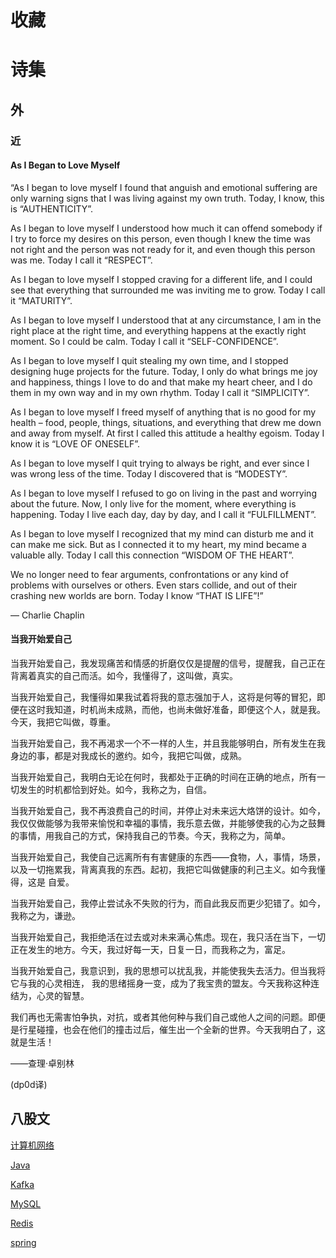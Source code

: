# 收藏

# 诗集

<!--中古近外古近-->

## 外
### 近
#### As I Began to Love Myself

“As I began to love myself I found that anguish and emotional suffering are only warning signs that I was living against my own truth. Today, I know, this is “AUTHENTICITY”. 

As I began to love myself I understood how much it can offend somebody if I try to force my desires on this person, even though I knew the time was not right and the person was not ready for it, and even though this person was me. Today I call it “RESPECT”. 

As I began to love myself I stopped craving for a different life, and I could see that everything that surrounded me was inviting me to grow. Today I call it “MATURITY”. 

As I began to love myself I understood that at any circumstance, I am in the right place at the right time, and everything happens at the exactly right moment. So I could be calm. Today I call it “SELF-CONFIDENCE”. 

As I began to love myself I quit stealing my own time, and I stopped designing huge projects for the future. Today, I only do what brings me joy and happiness, things I love to do and that make my heart cheer, and I do them in my own way and in my own rhythm. Today I call it “SIMPLICITY”. 

As I began to love myself I freed myself of anything that is no good for my health – food, people, things, situations, and everything that drew me down and away from myself. At first I called this attitude a healthy egoism. Today I know it is “LOVE OF ONESELF”.  

As I began to love myself I quit trying to always be right, and ever since I was wrong less of the time. Today I discovered that is “MODESTY”. 

As I began to love myself I refused to go on living in the past and worrying about the future. Now, I only live for the moment, where everything is happening. Today I live each day, day by day, and I call it “FULFILLMENT”. 

As I began to love myself I recognized that my mind can disturb me and it can make me sick. But as I connected it to my heart, my mind became a valuable ally. Today I call this connection “WISDOM OF THE HEART”.  

We no longer need to fear arguments, confrontations or any kind of problems with ourselves or others. Even stars collide, and out of their crashing new worlds are born. Today I know “THAT IS LIFE”!”

― Charlie Chaplin



#### 当我开始爱自己

当我开始爱自己，我发现痛苦和情感的折磨仅仅是提醒的信号，提醒我，自己正在背离着真实的自己而活。如今，我懂得了，这叫做，真实。

当我开始爱自己，我懂得如果我试着将我的意志强加于人，这将是何等的冒犯，即便在这时我知道，时机尚未成熟，而他，也尚未做好准备，即便这个人，就是我。今天，我把它叫做，尊重。

当我开始爱自己，我不再渴求一个不一样的人生，并且我能够明白，所有发生在我身边的事，都是对我成长的邀约。如今，我把它叫做，成熟。

当我开始爱自己，我明白无论在何时，我都处于正确的时间在正确的地点，所有一切发生的时机都恰到好处。如今，我称之为，自信。

当我开始爱自己，我不再浪费自己的时间，并停止对未来远大烙饼的设计。如今，我仅仅做能够为我带来愉悦和幸福的事情，我乐意去做，并能够使我的心为之鼓舞的事情，用我自己的方式，保持我自己的节奏。今天，我称之为，简单。

当我开始爱自己，我使自己远离所有有害健康的东西——食物，人，事情，场景，以及一切拖累我，背离真我的东西。起初，我把它叫做健康的利己主义。如今我懂得，这是 自爱。

当我开始爱自己，我停止尝试永不失败的行为，而自此我反而更少犯错了。如今，我称之为，谦逊。

当我开始爱自己，我拒绝活在过去或对未来满心焦虑。现在，我只活在当下，一切正在发生的地方。今天，我过好每一天，日复一日，而我称之为，富足。

当我开始爱自己，我意识到，我的思想可以扰乱我，并能使我失去活力。但当我将它与我的心灵相连， 我的思绪摇身一变，成为了我宝贵的盟友。今天我称这种连结为，心灵的智慧。

我们再也无需害怕争执，对抗，或者其他何种与我们自己或他人之间的问题。即便是行星碰撞，也会在他们的撞击过后，催生出一个全新的世界。今天我明白了，这就是生活！

——查理·卓别林

(dp0d译)



##  八股文

[计算机网络](pdf/计算机网络八股.pdf)

[Java](pdf/Java.pdf)

[Kafka](pdf/Kafka.pdf)

[MySQL](pdf/MySQL.pdf)

[Redis](pdf/Redis.pdf)

[spring](pdf/spring.pdf)



